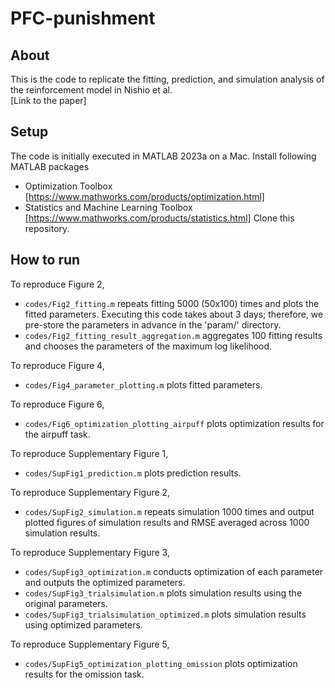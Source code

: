 # PFC-punishment

## About
This is the code to replicate the fitting, prediction, and simulation analysis of the reinforcement model in Nishio et al.  
[Link to the paper]

## Setup
The code is initially executed in MATLAB 2023a on a Mac.
Install following MATLAB packages 
* Optimization Toolbox [https://www.mathworks.com/products/optimization.html]
* Statistics and Machine Learning Toolbox [https://www.mathworks.com/products/statistics.html]
Clone this repository.  

## How to run

To reproduce Figure 2,   
* `codes/Fig2_fitting.m` repeats fitting 5000 (50x100) times and plots the fitted parameters. Executing this code takes about 3 days; therefore, we pre-store the parameters in advance in the 'param/' directory.
* `codes/Fig2_fitting_result_aggregation.m` aggregates 100 fitting results and chooses the parameters of the maximum log likelihood.

To reproduce Figure 4,   
* `codes/Fig4_parameter_plotting.m` plots fitted parameters.  

To reproduce Figure 6,   
* `codes/Fig6_optimization_plotting_airpuff` plots optimization results for the airpuff task.

To reproduce Supplementary Figure 1,   
* `codes/SupFig1_prediction.m` plots prediction results.
  
To reproduce Supplementary Figure 2,  
* `codes/SupFig2_simulation.m` repeats simulation 1000 times and output plotted figures of simulation results and RMSE averaged across 1000 simulation results.

To reproduce Supplementary Figure 3,  
* `codes/SupFig3_optimization.m` conducts optimization of each parameter and outputs the optimized parameters.  
* `codes/SupFig3_trialsimulation.m` plots simulation results using the original parameters.  
* `codes/SupFig3_trialsimulation_optimized.m` plots simulation results using optimized parameters.  

To reproduce Supplementary Figure 5,   
* `codes/SupFig5_optimization_plotting_omission` plots optimization results for the omission task.
